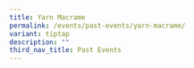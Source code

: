 ```yaml
---
title: Yarn Macrame
permalink: /events/past-events/yarn-macrame/
variant: tiptap
description: ""
third_nav_title: Past Events
---
```

